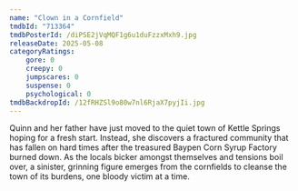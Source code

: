 ```yaml
---
name: "Clown in a Cornfield"
tmdbId: "713364"
tmdbPosterId: /diPSE2jVqMQF1g6u1duFzzxMxh9.jpg
releaseDate: 2025-05-08
categoryRatings:
    gore: 0
    creepy: 0
    jumpscares: 0
    suspense: 0
    psychological: 0
tmdbBackdropId: /12fRHZSl9o80w7nl6RjaX7pyjIi.jpg
---
```

Quinn and her father have just moved to the quiet town of Kettle Springs hoping for a fresh start. Instead, she discovers a fractured community that has fallen on hard times after the treasured Baypen Corn Syrup Factory burned down. As the locals bicker amongst themselves and tensions boil over, a sinister, grinning figure emerges from the cornfields to cleanse the town of its burdens, one bloody victim at a time.

